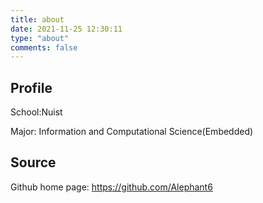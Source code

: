 ```yaml
---
title: about
date: 2021-11-25 12:30:11
type: "about"
comments: false
---
```

## Profile
School:Nuist

Major: Information and Computational Science(Embedded)

## Source
Github home page: https://github.com/Alephant6
